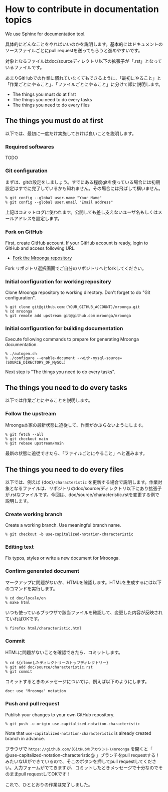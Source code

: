 # How to contribute in documentation topics

We use Sphinx for documentation tool.

具体的にどんなことをやればいいのかを説明します。基本的にはドキュメントのソースファイルごとにpull requestを送ってもらうと進めやすいです。

対象となるファイルはdoc/sourceディレクトリ以下の拡張子が「.rst」となっているファイルです。

あまりGitHubでの作業に慣れていなくてもできるように、「最初にやること」と「作業ごとにやること」、「ファイルごとにやること」に分けて順に説明します。

- The things you must do at first
- The things you need to do every tasks
- The things you need to do every files

## The things you must do at first

以下では、最初に一度だけ実施しておけば良いことを説明します。

### Required softwares

TODO

### Git configuration

まずは、gitの設定をしましょう。すでにある程度gitを使っている場合には初期設定はすでに完了しているかも知れません。その場合には飛ばして構いません。

```console
% git config --global user.name "Your Name"
% git config --global user.email "Email address"
```

上記はコミットログに使われます。公開しても差し支えないユーザ名もしくはメールアドレスを設定します。

### Fork on GitHub

First, create GitHub account. If your GitHub account is ready, login to GitHub and access following URL.

- [Fork the Mroonga repository](https://github.com/mroonga/mroonga/fork)

Fork リポジトリ選択画面でご自分のリポジトリへとforkしてください。

### Initial configuration for working repository

Clone Mroonga repository to working directory. Don't forget to do "Git configuration".

```console
% git clone git@github.com:(YOUR_GITHUB_ACCOUNT)/mroonga.git
% cd mroonga
% git remote add upstream git@github.com:mroonga/mroonga
```

### Initial configuration for building documentation

Execute following commands to prepare for generating Mroonga documentation.

```console
% ./autogen.sh
% ./configure --enable-document --with-mysql-source=(SOURCE_DIRECTORY_OF_MySQL)
```

Next step is "The things you need to do every tasks".

## The things you need to do every tasks

以下では作業ごとにやることを説明します。

### Follow the upstream

Mroonga本家の最新状態に追従して、作業がかぶらないようにします。

```console
% git fetch --all
% git checkout main
% git rebase upstream/main
```

最新の状態に追従できたら、「ファイルごとにやること」へと進みます。

## The things you need to do every files

以下では、例えば {doc}`/characteristic` を更新する場合で説明します。作業対象となるファイルは、リポジトリのdoc/source/ディレクトリ以下にあり拡張子が.rstなファイルです。今回は、doc/source/characteristic.rstを変更する例で説明します。

### Create working branch

Create a working branch. Use meaningful branch name.

```console
% git checkout -b use-capitalized-notation-characteristic
```

### Editing text

Fix typos, styles or write a new document for Mroonga.

### Confirm generated document

マークアップに問題がないか、HTMLを確認します。HTMLを生成するには以下のコマンドを実行します。

```console
% cd doc/locale/en
% make html
```

いつも使っているブラウザで該当ファイルを確認して、変更した内容が反映されていればOKです。

```console
% firefox html/characteristic.html
```

### Commit

HTMLに問題がないことを確認できたら、コミットします。

```console
% cd ${cloneしたディレクトリーのトップディレクトリー}
% git add doc/source/characteristic.rst
% git commit
```

コミットするときのメッセージについては、例えば以下のようにします。

```
doc: use "Mroonga" notation
```

### Push and pull request

Publish your changes to your own GitHub repository.

```console
% git push -u origin use-capitalized-notation-characteristic
```

Note that `use-capitalized-notation-characteristic` is already created branch in advance.

ブラウザで `https://github.com/(GitHubのアカウント)/mroonga` を開くと「 @use-capitalized-notation-characteristic@ 」ブランチをpull requestする！みたいなUIができているので、そこのボタンを押してpull requestしてください。入力フォームがでてきますが、コミットしたときメッセージで十分なのでそのままpull requestしてOKです！

これで、ひととおりの作業は完了しました。
